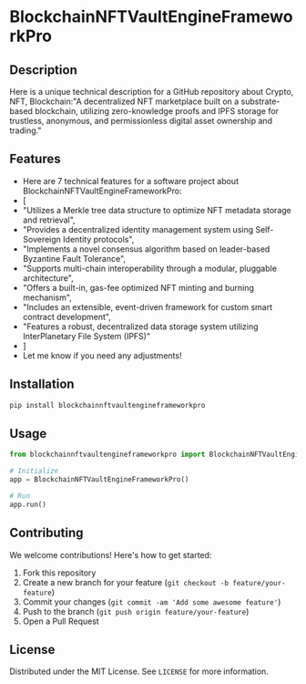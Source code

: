 # BlockchainNFTVaultEngineFrameworkPro

## Description

Here is a unique technical description for a GitHub repository about Crypto, NFT, Blockchain:"A decentralized NFT marketplace built on a substrate-based blockchain, utilizing zero-knowledge proofs and IPFS storage for trustless, anonymous, and permissionless digital asset ownership and trading."

## Features

- Here are 7 technical features for a software project about BlockchainNFTVaultEngineFrameworkPro:
- [
- "Utilizes a Merkle tree data structure to optimize NFT metadata storage and retrieval",
- "Provides a decentralized identity management system using Self-Sovereign Identity protocols",
- "Implements a novel consensus algorithm based on leader-based Byzantine Fault Tolerance",
- "Supports multi-chain interoperability through a modular, pluggable architecture",
- "Offers a built-in, gas-fee optimized NFT minting and burning mechanism",
- "Includes an extensible, event-driven framework for custom smart contract development",
- "Features a robust, decentralized data storage system utilizing InterPlanetary File System (IPFS)"
- ]
- Let me know if you need any adjustments!
## Installation

```bash
pip install blockchainnftvaultengineframeworkpro
```

## Usage

```python
from blockchainnftvaultengineframeworkpro import BlockchainNFTVaultEngineFrameworkPro

# Initialize
app = BlockchainNFTVaultEngineFrameworkPro()

# Run
app.run()
```

## Contributing

We welcome contributions! Here's how to get started:

1. Fork this repository
2. Create a new branch for your feature (`git checkout -b feature/your-feature`)
3. Commit your changes (`git commit -am 'Add some awesome feature'`)
4. Push to the branch (`git push origin feature/your-feature`)
5. Open a Pull Request

## License

Distributed under the MIT License. See `LICENSE` for more information.
